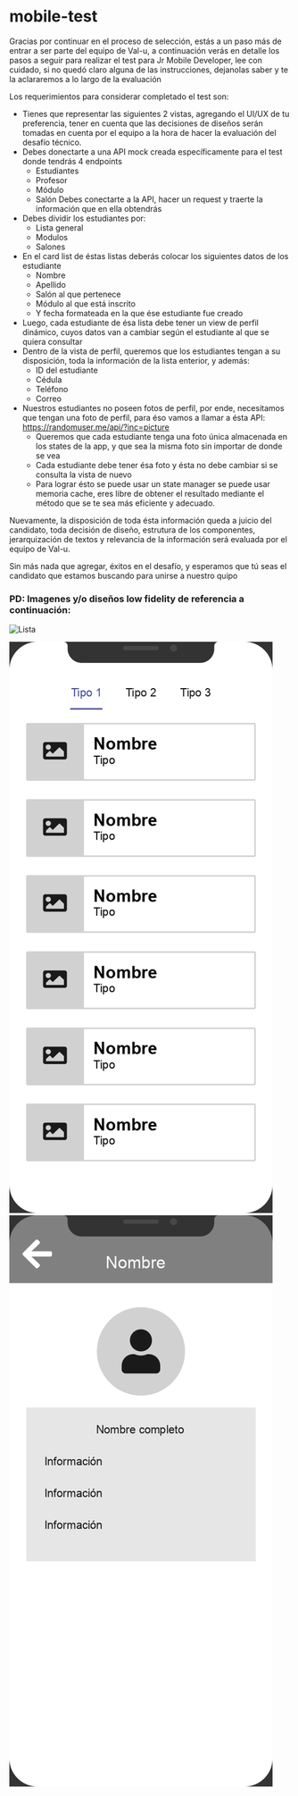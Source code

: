 # mobile-test
Gracias por continuar en el proceso de selección, estás a un paso más de entrar a ser parte del equipo de Val-u, a continuación verás en detalle los pasos a seguir para realizar el test para Jr Mobile Developer, lee con cuidado, si no quedó claro alguna de las instrucciones, dejanolas saber y te la aclararemos a lo largo de la evaluación

Los requerimientos para considerar completado el test son:

- Tienes que representar las siguientes 2 vistas, agregando el UI/UX de tu preferencia, tener en cuenta que las decisiones de diseños serán tomadas en cuenta por el equipo a la hora de hacer la evaluación del desafío técnico.
- Debes donectarte a una API mock creada específicamente para el test donde tendrás 4 endpoints
   - Estudiantes
   - Profesor
   - Módulo
   - Salón
Debes conectarte a la API, hacer un request y traerte la información que en ella obtendrás
- Debes dividir los estudiantes por:
  - Lista general
  - Modulos
  - Salones
- En el card list de éstas listas deberás colocar los siguientes datos de los estudiante
  - Nombre
  - Apellido
  - Salón al que pertenece
  - Módulo al que está inscrito
  - Y fecha formateada en la que ése estudiante fue creado
- Luego, cada estudiante de ésa lista debe tener un view de perfil dinámico, cuyos datos van a cambiar según el estudiante al que se quiera consultar
- Dentro de la vista de perfil, queremos que los estudiantes tengan a su disposición, toda la información de la lista enterior, y además:
  - ID del estudiante
  - Cédula
  - Teléfono
  - Correo
- Nuestros estudiantes no poseen fotos de perfil, por ende, necesitamos que tengan una foto de perfil, para éso vamos a llamar a ésta API: https://randomuser.me/api/?inc=picture
  - Queremos que cada estudiante tenga una foto única almacenada en los states de la app, y que sea la misma foto sin importar de donde se vea
  - Cada estudiante debe tener ésa foto y ésta no debe cambiar si se consulta la vista de nuevo
  - Para lograr ésto se puede usar un state manager se puede usar memoria cache, eres libre de obtener el resultado mediante el método que se te sea más eficiente y adecuado.

Nuevamente, la disposición de toda ésta información queda a juicio del candidato, toda decisión de diseño, estrutura de los componentes, jerarquización de textos y relevancia de la información será evaluada por el equipo de Val-u.

Sin más nada que agregar, éxitos en el desafío, y esperamos que tú seas el candidato que estamos buscando para unirse a nuestro quipo

### PD: Imagenes y/o diseños low fidelity de referencia a continuación:

![Lista](https://lh4.googleusercontent.com/JDjSmaNIR-Q4l6d97ig=s100-c)

![Lista](https://github.com/jaifranVal-u/mobile-test/blob/main/prueba_pages-to-jpg-0001.jpg?raw=true)
![Perfil](https://github.com/jaifranVal-u/mobile-test/blob/main/prueba_pages-to-jpg-0002.jpg?raw=true)
